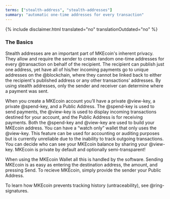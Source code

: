 ```yaml
---
terms: ["stealth-address", "stealth-addresses"]
summary: "automatic one-time addresses for every transaction"
---
```


 {% include disclaimer.html translated="no" translationOutdated="no" %}
### The Basics

Stealth addresses are an important part of MKEcoin's inherent privacy. They allow and require the sender to create random one-time addresses for every @transaction on behalf of the recipient. The recipient can publish just one address, yet have all of his/her incoming payments go to unique addresses on the @blockchain, where they cannot be linked back to either the recipient's published address or any other transactions' addresses. By using stealth addresses, only the sender and receiver can determine where a payment was sent.

When you create a MKEcoin account you’ll have a private @view-key, a private @spend-key, and a Public Address. The @spend-key is used to send payments, the @view-key is used to display incoming transactions destined for your account, and the Public Address is for receiving payments. Both the @spend-key and @view-key are used to build your MKEcoin address. You can have a “watch only” wallet that only uses the @view-key. This feature can be used for accounting or auditing purposes but is currently unreliable due to the inability to track outgoing transactions. You can decide who can see your MKEcoin balance by sharing your @view-key. MKEcoin is private by default and optionally semi-transparent!

When using the MKEcoin Wallet all this is handled by the software.  Sending MKEcoin is as easy as entering the destination address, the amount, and pressing Send.  To recieve MKEcoin, simply provide the sender your Public Address.

To learn how MKEcoin prevents tracking history (untraceability), see @ring-signatures.
